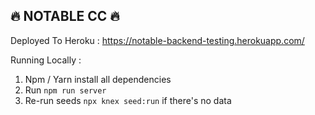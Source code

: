 ## 🔥 NOTABLE  CC 🔥

Deployed To Heroku : https://notable-backend-testing.herokuapp.com/

Running Locally :
1. Npm / Yarn install all dependencies
2. Run `npm run server`
3. Re-run seeds `npx knex seed:run` if there's no data



